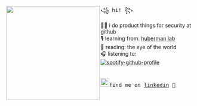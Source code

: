 <img align="left" width="250" src="https://user-images.githubusercontent.com/81782111/205675443-289d7292-603b-47a2-908a-a0f7d6e11552.png"> <samp> ꧁ hi! ꧂<br>

  👩‍💻 i do product things for security at github <br> 
  🎙️ learning from: [huberman lab](https://hubermanlab.com/nutrients-for-brain-health-and-performance/) <br>
  📖 reading: the eye of the world <br> 
  🎧 listening to: <br> </samp>
[![spotify-github-profile](https://spotify-github-profile.vercel.app/api/view.svg?uid=1255006549&cover_image=true&theme=novatorem)](https://github.com/kittinan/spotify-github-profile) <br>
<br><br>
<samp><img src="https://blog.waalaxy.com/wp-content/uploads/2021/01/LinkedIn-Symbole.png" width="23">find me on [linkedin](https://www.linkedin.com/in/ms-/) 💭
